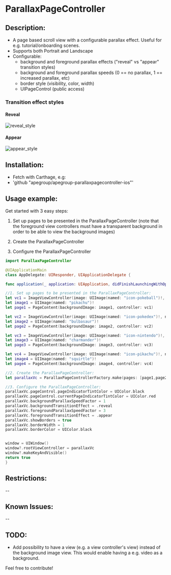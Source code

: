 # ParallaxPageController

## Description:
- A page based scroll view with a configurable parallax effect. Useful for e.g. tutorial/onboarding scenes.
- Supports both Portrait and Landscape
- Configurable:
  - background and foreground parallax effects ("reveal" vs "appear" transition styles) 
  - background and foreground parallax speeds (0 == no parallax, 1 == increased parallax, etc)
  - border style (visibility, color, width)
  - UIPageControl (public access)

### Transition effect styles
#### Reveal
![reveal_style](https://cloud.githubusercontent.com/assets/653946/17932755/c7239c7e-6a11-11e6-87f1-2ab52a92a5f9.gif)

#### Appear
![appear_style](https://cloud.githubusercontent.com/assets/653946/17932692/83d85a5e-6a11-11e6-8609-435a803a1c88.gif)

## Installation:
  - Fetch with Carthage, e.g:
  - 'github "apegroup/apegroup-parallaxpagecontroller-ios"'

## Usage example:
Get started with 3 easy steps:
  1. Set up pages to be presented in the ParallaxPageController (note that the foreground view controllers must have a transparent background in order to be able to view the background images)
 
  2. Create the ParallaxPageController

  3. Configure the ParallaxPageController

  ```swift
import ParallaxPageController

@UIApplicationMain
class AppDelegate: UIResponder, UIApplicationDelegate {

func application(_ application: UIApplication, didFinishLaunchingWithOptions launchOptions: [UIApplicationLaunchOptionsKey: Any]?) -> Bool {

  //1. Set up pages to be presented in the ParallaxPageController:
  let vc1 = ImageViewController(image: UIImage(named: "icon-pokeball")!, name: "1")
  let image1 = UIImage(named: "pikachu")!
  let page1 = PageContent(backgroundImage: image1, controller: vc1)

  let vc2 = ImageViewController(image: UIImage(named: "icon-pokedex")!, name: "2")
  let image2 = UIImage(named: "bulbasaur")!
  let page2 = PageContent(backgroundImage: image2, controller: vc2)

  let vc3 = ImageViewController(image: UIImage(named: "icon-nintendo")!, name: "3")
  let image3 = UIImage(named: "charmander")!
  let page3 = PageContent(backgroundImage: image3, controller: vc3)

  let vc4 = ImageViewController(image: UIImage(named: "icon-pikachu")!, name: "4")
  let image4 = UIImage(named: "squirtle")!
  let page4 = PageContent(backgroundImage: image4, controller: vc4)

  //2. Create the ParallaxPageController:
  let parallaxVc = ParallaxPageControllerFactory.make(pages: [page1,page2,page3,page4])

  //3. Configure the ParallaxPageController:
  parallaxVc.pageControl.pageIndicatorTintColor = UIColor.black
  parallaxVc.pageControl.currentPageIndicatorTintColor = UIColor.red
  parallaxVc.backgroundParallaxSpeedFactor = 1
  parallaxVc.backgroundTransitionEffect = .reveal
  parallaxVc.foregroundParallaxSpeedFactor = 3
  parallaxVc.foregroundTransitionEffect = .appear
  parallaxVc.showBorders = true
  parallaxVc.borderWidth = 1
  parallaxVc.borderColor = UIColor.black


  window = UIWindow()
  window?.rootViewController = parallaxVc
  window?.makeKeyAndVisible()
  return true
}
```

## Restrictions:
-- 
## Known Issues:
-- 
## TODO:
- Add possibility to have a view (e.g. a view controller's view) instead of the background image view. This would enable having a e.g. video as a background.

Feel free to contribute!
